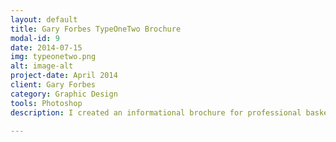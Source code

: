 ```yaml
---
layout: default
title: Gary Forbes TypeOneTwo Brochure
modal-id: 9
date: 2014-07-15
img: typeonetwo.png
alt: image-alt
project-date: April 2014
client: Gary Forbes
category: Graphic Design
tools: Photoshop
description: I created an informational brochure for professional basketball player Gary Forbes' nonprofit, <a href="http://typeonetwo.org">TypeOneTwo</a>. TypeOneTwo is an online community that engages youth with living a healthy lifestyle. 

---
```


